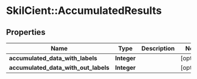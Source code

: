 # SkilCient::AccumulatedResults

## Properties
Name | Type | Description | Notes
------------ | ------------- | ------------- | -------------
**accumulated_data_with_labels** | **Integer** |  | [optional] 
**accumulated_data_with_out_labels** | **Integer** |  | [optional] 


